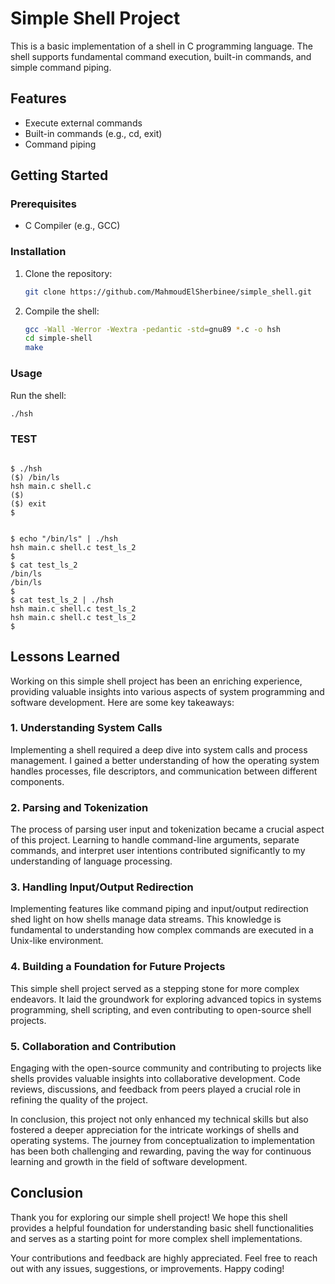 # Simple Shell Project

This is a basic implementation of a shell in C programming language. The shell supports fundamental command execution, built-in commands, and simple command piping.

## Features

- Execute external commands
- Built-in commands (e.g., cd, exit)
- Command piping

## Getting Started

### Prerequisites

- C Compiler (e.g., GCC)

### Installation

1. Clone the repository:

    ```bash
    git clone https://github.com/MahmoudElSherbinee/simple_shell.git
    ```

2. Compile the shell:

    ```bash
    gcc -Wall -Werror -Wextra -pedantic -std=gnu89 *.c -o hsh
    cd simple-shell
    make
    ```

### Usage

Run the shell:

```bash
./hsh
```
### TEST

```In_interactive_mode:

$ ./hsh
($) /bin/ls
hsh main.c shell.c
($)
($) exit
$
```

```In_non_interactive_mode:

$ echo "/bin/ls" | ./hsh
hsh main.c shell.c test_ls_2
$
$ cat test_ls_2
/bin/ls
/bin/ls
$
$ cat test_ls_2 | ./hsh
hsh main.c shell.c test_ls_2
hsh main.c shell.c test_ls_2
$
```


## Lessons Learned

Working on this simple shell project has been an enriching experience, providing valuable insights into various aspects of system programming and software development. Here are some key takeaways:

### 1. Understanding System Calls

Implementing a shell required a deep dive into system calls and process management. I gained a better understanding of how the operating system handles processes, file descriptors, and communication between different components.

### 2. Parsing and Tokenization

The process of parsing user input and tokenization became a crucial aspect of this project. Learning to handle command-line arguments, separate commands, and interpret user intentions contributed significantly to my understanding of language processing.

### 3. Handling Input/Output Redirection

Implementing features like command piping and input/output redirection shed light on how shells manage data streams. This knowledge is fundamental to understanding how complex commands are executed in a Unix-like environment.

### 4. Building a Foundation for Future Projects

This simple shell project served as a stepping stone for more complex endeavors. It laid the groundwork for exploring advanced topics in systems programming, shell scripting, and even contributing to open-source shell projects.

### 5. Collaboration and Contribution

Engaging with the open-source community and contributing to projects like shells provides valuable insights into collaborative development. Code reviews, discussions, and feedback from peers played a crucial role in refining the quality of the project.

In conclusion, this project not only enhanced my technical skills but also fostered a deeper appreciation for the intricate workings of shells and operating systems. The journey from conceptualization to implementation has been both challenging and rewarding, paving the way for continuous learning and growth in the field of software development.



## Conclusion

Thank you for exploring our simple shell project! We hope this shell provides a helpful foundation for understanding basic shell functionalities and serves as a starting point for more complex shell implementations.

Your contributions and feedback are highly appreciated. Feel free to reach out with any issues, suggestions, or improvements. Happy coding!
